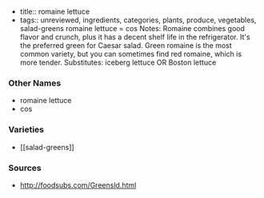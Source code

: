 - title:: romaine lettuce
- tags:: unreviewed, ingredients, categories, plants, produce, vegetables, salad-greens
romaine lettuce = cos Notes: Romaine combines good flavor and crunch, plus it has a decent shelf life in the refrigerator. It's the preferred green for Caesar salad. Green romaine is the most common variety, but you can sometimes find red romaine, which is more tender. Substitutes: iceberg lettuce OR Boston lettuce

### Other Names

* romaine lettuce
* cos

### Varieties

* [[salad-greens]]

### Sources
* http://foodsubs.com/Greensld.html
